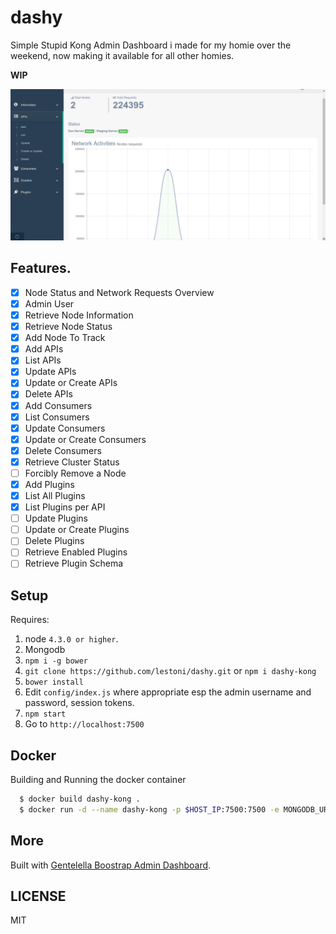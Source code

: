 # dashy
Simple Stupid Kong Admin Dashboard i made for my homie over the weekend, now making it available for all other homies.

__WIP__

![Screen shot](./screenshot.png)

## Features.

- [x] Node Status and Network Requests Overview
- [x] Admin User
- [x] Retrieve Node Information
- [x] Retrieve Node Status
- [x] Add Node To Track
- [x] Add APIs
- [x] List APIs
- [x] Update APIs
- [x] Update or Create APIs
- [x] Delete APIs
- [x] Add Consumers
- [x] List Consumers
- [x] Update Consumers
- [x] Update or Create Consumers
- [x] Delete Consumers
- [x] Retrieve Cluster Status
- [ ] Forcibly Remove a Node
- [x] Add Plugins
- [x] List All Plugins
- [x] List Plugins per API
- [ ] Update Plugins
- [ ] Update or Create Plugins
- [ ] Delete Plugins
- [ ] Retrieve Enabled Plugins
- [ ] Retrieve Plugin Schema

## Setup

Requires:

1. node `4.3.0 or higher`.
2. Mongodb
3. `npm i -g bower`
4. `git clone https://github.com/lestoni/dashy.git` or `npm i dashy-kong`
5. `bower install`
5. Edit `config/index.js` where appropriate esp the admin username and password, session tokens.
6. `npm start`
7. Go to `http://localhost:7500`

## Docker

Building and Running the docker container

```sh
  $ docker build dashy-kong .
  $ docker run -d --name dashy-kong -p $HOST_IP:7500:7500 -e MONGODB_URL=$MONGODB_URL dashy-kong
```

## More

Built with [Gentelella Boostrap Admin Dashboard](https://github.com/puikinsh/gentelella.git).

## LICENSE

MIT
